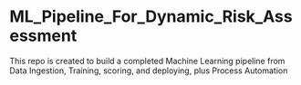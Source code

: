 # ML_Pipeline_For_Dynamic_Risk_Assessment
This repo is created to build a completed Machine Learning pipeline from Data Ingestion, Training, scoring, and deploying, plus Process Automation
